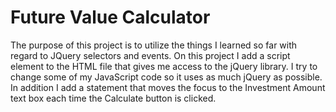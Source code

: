 # Future Value Calculator

The purpose of this project is to utilize the things I learned so far with regard to JQuery selectors and events. On this project I 
add a script element to the HTML file that gives me access to the jQuery library. I try to change some of my JavaScript code so it uses as much jQuery as possible.
In addition I add a statement that moves the focus to the Investment Amount text box each time the Calculate button is clicked.
